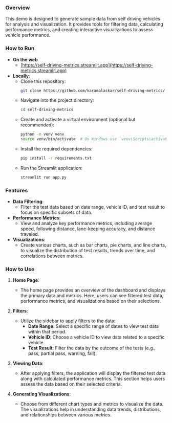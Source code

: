 ### Overview
This demo is designed to generate sample data from self driving vehicles for analysis and visualization. It provides tools for filtering data, calculating performance metrics, and creating interactive visualizations to assess vehicle performance.


### How to Run
- **On the web**
  - [https://self-driving-metrics.streamlit.app](https://self-driving-metrics.streamlit.app)
- **Locally**:
  - Clone this repository:
    ```bash
    git clone https://github.com/karamalaskar/self-driving-metrics/
    ```
  - Navigate into the project directory:
    ```bash
    cd self-driving-metrics
    ```
  - Create and activate a virtual environment (optional but recommended):
    ```bash
    python -m venv venv
    source venv/bin/activate  # On Windows use `venv\Scripts\activate`
    ```
  - Install the required dependencies:
    ```bash
    pip install -r requirements.txt
    ```
  - Run the Streamlit application:
    ```bash
    streamlit run app.py
    ```

### Features
- **Data Filtering**: 
    - Filter the test data based on date range, vehicle ID, and test result to focus on specific subsets of data.
- **Performance Metrics**: 
    - View and analyze key performance metrics, including average speed, following distance, lane-keeping accuracy, and distance traveled.
- **Visualizations**: 
    - Create various charts, such as bar charts, pie charts, and line charts, to visualize the distribution of test results, trends over time, and correlations between metrics.

### How to Use
1. **Home Page**:
    - The home page provides an overview of the dashboard and displays the primary data and metrics. Here, users can see filtered test data, performance metrics, and visualizations based on their selections.

2. **Filters**:
    - Utilize the sidebar to apply filters to the data:
        - **Date Range**: Select a specific range of dates to view test data within that period.
        - **Vehicle ID**: Choose a vehicle ID to view data related to a specific vehicle.
        - **Test Result**: Filter the data by the outcome of the tests (e.g., pass, partial pass, warning, fail).

3. **Viewing Data**:
    - After applying filters, the application will display the filtered test data along with calculated performance metrics. This section helps users assess the data based on their selected criteria.

4. **Generating Visualizations**:
    - Choose from different chart types and metrics to visualize the data. The visualizations help in understanding data trends, distributions, and relationships between various metrics.
